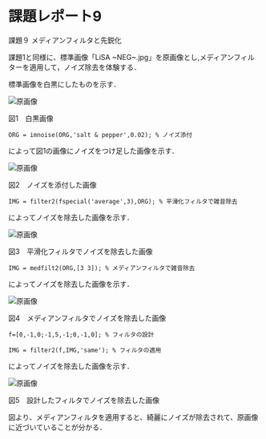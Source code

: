 # 課題レポート9
課題９ メディアンフィルタと先鋭化

課題1と同様に、標準画像「LiSA ~NEG~.jpg」を原画像とし,メディアンフィルターを適用して，ノイズ除去を体験する．

標準画像を白黒にしたものを示す．

![原画像](https://github.com/ItsukiTakemura/image_processing/blob/master/image/kadai3_1.png?raw=true)

図1　白黒画像


`ORG = imnoise(ORG,'salt & pepper',0.02); % ノイズ添付`

によって図1の画像にノイズをつけ足した画像を示す．

![原画像](https://github.com/ItsukiTakemura/image_processing/blob/master/image/kadai9_2.png?raw=true)

図2　ノイズを添付した画像


`IMG = filter2(fspecial('average',3),ORG); % 平滑化フィルタで雑音除去`

によってノイズを除去した画像を示す．

![原画像](https://github.com/ItsukiTakemura/image_processing/blob/master/image/kadai9_3.png?raw=true)

図3　平滑化フィルタでノイズを除去した画像


`IMG = medfilt2(ORG,[3 3]); % メディアンフィルタで雑音除去`

によってノイズを除去した画像を示す．

![原画像](https://github.com/ItsukiTakemura/image_processing/blob/master/image/kadai9_4.png?raw=true)

図4　メディアンフィルタでノイズを除去した画像


`f=[0,-1,0;-1,5,-1;0,-1,0]; % フィルタの設計`

`IMG = filter2(f,IMG,'same'); % フィルタの適用`

によってノイズを除去した画像を示す．

![原画像](https://github.com/ItsukiTakemura/image_processing/blob/master/image/kadai9_5.png?raw=true)

図5　設計したフィルタでノイズを除去した画像


図より、メディアンフィルタを適用すると、綺麗にノイズが除去されて、原画像に近づいていることが分かる．
